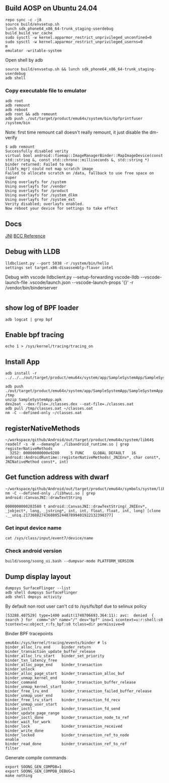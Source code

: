 ## Build AOSP on Ubuntu 24.04

```shell
repo sync -c -j8
source build/envsetup.sh
lunch sdk_phone64_x86_64-trunk_staging-userdebug
build_build_var_cache
sudo sysctl -w kernel.apparmor_restrict_unprivileged_unconfined=0
sudo sysctl -w kernel.apparmor_restrict_unprivileged_userns=0
m
emulator -writable-system
```

Open shell by adb

```shell
source build/envsetup.sh && lunch sdk_phone64_x86_64-trunk_staging-userdebug
adb shell
```

### Copy executable file to emulator

```shell
adb root
adb remount
adb reboot
adb root && adb remount
adb push ./out/target/product/emu64x/system/bin/bpfprintfuser /system/bin
```

Note: first time remount call doesn't really remount, it just disable the dm-verify

```
$ adb remount
Successfully disabled verity
virtual bool android::fiemap::ImageManagerBinder::MapImageDevice(const std::string &, const std::chrono::milliseconds &, std::string *) binder returned: Failed to map
[libfs_mgr] could not map scratch image
Failed to allocate scratch on /data, fallback to use free space on super
Using overlayfs for /system
Using overlayfs for /vendor
Using overlayfs for /product
Using overlayfs for /system_dlkm
Using overlayfs for /system_ext
Verity disabled; overlayfs enabled.
Now reboot your device for settings to take effect

```

## Docs

[JNI](https://deriklpw.github.io/2018/09/03/Framework_jni_1/)
[BCC Reference](https://android.googlesource.com/platform/external/bcc/+/refs/heads/android10-c2f2-s1-release/docs/reference_guide.md)

## Debug with LLDB

```shell
lldbclient.py --port 5038 -r /system/bin/hello
settings set target.x86-disassembly-flavor intel
```

Debug with vscode
lldbclient.py --setup-forwarding vscode-lldb --vscode-launch-file .vscode/launch.json --vscode-launch-props '{}' -r /vendor/bin/binderserver

```shell

```

## show log of BPF loader

```shell
adb logcat | grep bpf
```

## Enable bpf tracing

```shell
echo 1 > /sys/kernel/tracing/tracing_on
```

## Install App

```shell
adb install -r ../../../out/target/product/emu64x/system/app/SampleSystemApp/SampleSystemApp.apk
```

```shell
adb push ./out/target/product/emu64x/system/app/SampleSystemApp/SampleSystemApp.apk /tmp
unzip SampleSystemApp.apk
dex2oat --dex-file=./classes.dex --oat-file=./classes.oat
adb pull /tmp/classes.oat ~/classes.oat
nm -C --defined-only ~/classes.oat
```

## registerNativeMethods

```shell
~/workspace/github/Android/out/target/product/emu64x/system/lib64$ readelf -s -W --demangle ./libandroid_runtime.so | grep registerNativeMethods
  3252: 00000000000e9280     5 FUNC    GLOBAL DEFAULT   16 android::AndroidRuntime::registerNativeMethods(_JNIEnv*, char const*, JNINativeMethod const*, int)

```

## Get function address with dwarf

```shell
~/workspace/github/Android/out/target/product/emu64x/symbols/system/lib64$ nm -C --defined-only ./libhwui.so | grep android::CanvasJNI::drawTextString

0000000000203580 t android::CanvasJNI::drawTextString(_JNIEnv*, _jobject*, long, _jstring*, int, int, float, float, int, long) [clone .__uniq.217368827436880524487899401922132398377]

```

### Get input device name

```shell
cat /sys/class/input/event7/device/name
```

### Check android version

```shell
build/soong/soong_ui.bash --dumpvar-mode PLATFORM_VERSION
```

## Dump display layout

```shell
dumpsys SurfaceFlinger --list
adb shell dumpsys SurfaceFlinger
adb shell dmpsys activity
```

By default non root user can't cd to /sys/fs/bpf due to selinux policy

```shell
[53288.407529] type=1400 audit(1740706693.364:11): avc:  denied  { search } for  comm="sh" name="/" dev="bpf" ino=1 scontext=u:r:shell:s0 tcontext=u:object_r:fs_bpf:s0 tclass=dir permissive=0
```

Binder BPF tracepoints

```shell
emu64x:/sys/kernel/tracing/events/binder # ls
binder_alloc_lru_end     binder_return                             binder_transaction_update_buffer_release
binder_alloc_lru_start   binder_set_priority                       binder_txn_latency_free
binder_alloc_page_end    binder_transaction                        binder_unlock
binder_alloc_page_start  binder_transaction_alloc_buf              binder_unmap_kernel_end
binder_command           binder_transaction_buffer_release         binder_unmap_kernel_start
binder_free_lru_end      binder_transaction_failed_buffer_release  binder_unmap_user_end
binder_free_lru_start    binder_transaction_fd_recv                binder_unmap_user_start
binder_ioctl             binder_transaction_fd_send                binder_update_page_range
binder_ioctl_done        binder_transaction_node_to_ref            binder_wait_for_work
binder_lock              binder_transaction_received               binder_write_done
binder_locked            binder_transaction_ref_to_node            enable
binder_read_done         binder_transaction_ref_to_ref             filter
```

Generate compile commands

```shell
export SOONG_GEN_COMPDB=1
export SOONG_GEN_COMPDB_DEBUG=1
make nothing
```
